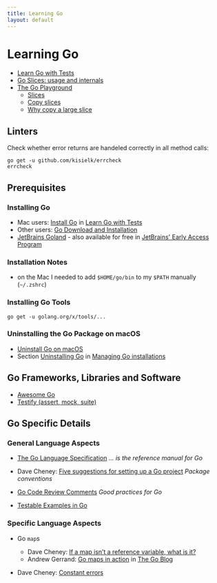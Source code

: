 ```yaml
---
title: Learning Go
layout: default
---
```

# Learning Go

- [Learn Go with Tests](https://github.com/quii/learn-go-with-tests)
- [Go Slices: usage and internals](https://blog.golang.org/slices-intro)
- [The Go Playground](https://play.golang.org/)
  - [Slices](https://play.golang.org/p/ICCWcRGIO68)
  - [Copy slices](https://play.golang.org/p/bTrRmYfNYCp)
  - [Why copy a large slice](https://play.golang.org/p/Poth8JS28sc)

## Linters

Check whether error returns are handeled correctly in all method calls:

```shell
go get -u github.com/kisielk/errcheck
errcheck
```

## Prerequisites

### Installing Go

- Mac users: [Install Go](https://quii.gitbook.io/learn-go-with-tests/go-fundamentals/install-go) in [Learn Go with Tests](https://github.com/quii/learn-go-with-tests)
- Other users: [Go Download and Installation](https://golang.org/doc/install)
- [JetBrains Goland](https://www.jetbrains.com/go/) - also available for free in [JetBrains' Early Access Program](https://www.jetbrains.com/resources/eap/)

### Installation Notes

- on the Mac I needed to add `$HOME/go/bin` to my `$PATH` manually (`~/.zshrc`)

### Installing Go Tools

```shell
go get -u golang.org/x/tools/...
```

### Uninstalling the Go Package on macOS

- [Uninstall Go on macOS](https://blog.dharnitski.com/2019/04/06/uninstall-go-on-mac/)
- Section [Uninstalling Go](https://golang.org/doc/manage-install#uninstalling) in [Managing Go installations](https://golang.org/doc/manage-install)

## Go Frameworks, Libraries and Software

- [Awesome Go](https://awesome-go.com)
- [Testify (assert, mock, suite)](https://github.com/stretchr/testify)

## Go Specific Details

### General Language Aspects

* [The Go Language Specification](https://golang.org/ref/spec) *... is the reference manual for Go*

* Dave Cheney: [Five suggestions for setting up a Go project](https://dave.cheney.net/2014/12/01/five-suggestions-for-setting-up-a-go-project) *Package conventions*

* [Go Code Review Comments](https://github.com/golang/go/wiki/CodeReviewComments#named-result-parameters) *Good practices for Go*

* [Testable Examples in Go](https://blog.golang.org/examples)

### Specific Language Aspects

* Go `map`s
  * Dave Cheney: [If a map isn’t a reference variable, what is it?](https://dave.cheney.net/2017/04/30/if-a-map-isnt-a-reference-variable-what-is-it)
  * Andrew Gerrand: [Go maps in action](https://blog.golang.org/maps) in [The Go Blog](https://blog.golang.org/)

* Dave Cheney: [Constant errors](https://dave.cheney.net/2016/04/07/constant-errors)

